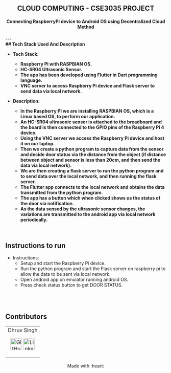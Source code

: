 <p align="center">
	<h2 align="center"> CLOUD COMPUTING - CSE3035 PROJECT </h2>
	<h4 align="center"> Connecting RaspberryPi device to Android OS using Decentralized Cloud Method <h4>
</p>
---
<br>
## Tech Stack Used And Description

* Tech Stack:
	- Raspberry Pi with RASPBIAN OS.
	- HC-SR04 Ultrasonic Sensor.
	- The app has been developed using Flutter in Dart programming language.
	- VNC server to access Raspberry Pi device and Flask server to send data via local network.
	
* Description:
	- In the Raspberry PI we are installing RASPBIAN OS, which is a Linux based OS, to perform our application. 
	- An HC-SR04 ultrasonic sensor is attached to the breadboard and the board is then connected to the GPIO pins of the Raspberry Pi 4 device.
	- Using the VNC server we access the Raspberry Pi device and host it on our laptop. 
	- Then we create a python program to capture data from the sensor and decide door status via the distance from the object (if distance between object and sensor is less 	   than 20cm, and then send the data via local network). 
	- We are then creating a flask server to run the python program and to send data over the local network, and then running the flask server. 
	- The Flutter app connects to the local network and obtains the data transmitted from the python program.
	- The app has a button which when clicked shows us the status of the door via notification. 
	- As the data sensed by the ultrasonic sensor changes, the variations are transmitted to the android app via local network periodically.

<br>

## Instructions to run

* Instructions:
	- Setup and start the Raspberry Pi device.
	- Run the python program and start the Flask server on raspberry pi to allow the data to be sent via local network.
	- Open android app on emulator running android OS.
	- Press check status button to get DOOR STATUS.
	
<br>
<br>

## Contributors
<div align = "center">
<table>
<tr align="center">

<td>
Dhruv Singh
<p align="center">
<a href = "https://github.com/Dhruv0607"><img src = "http://www.iconninja.com/files/241/825/211/round-collaboration-social-github-code-circle-network-icon.svg" width="36" height = "36" alt="GitHub"/></a>
<a href = "https://www.linkedin.com/in/dhruv-singh-657755205/">
<img src = "http://www.iconninja.com/files/863/607/751/network-linkedin-social-connection-circular-circle-media-icon.svg" width="36" height="36" alt="LinkedIn"/>
</a>
</p>
</td>

</tr>
  </table>
<div>

<p align="center">
	Made with :heart:
</p>

